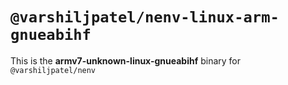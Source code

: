 # `@varshiljpatel/nenv-linux-arm-gnueabihf`

This is the **armv7-unknown-linux-gnueabihf** binary for `@varshiljpatel/nenv`
